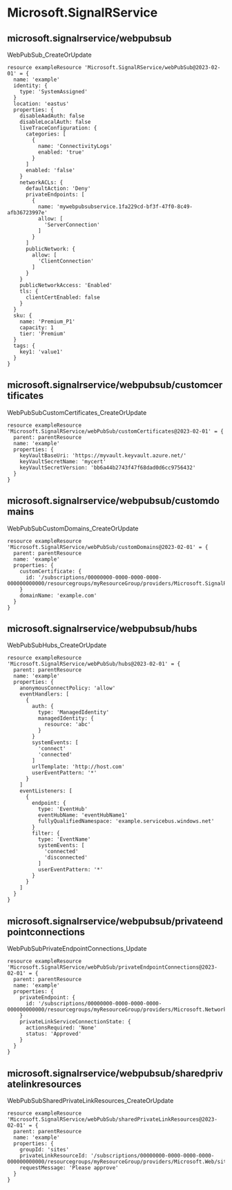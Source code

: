 # Microsoft.SignalRService

## microsoft.signalrservice/webpubsub

WebPubSub_CreateOrUpdate
```bicep
resource exampleResource 'Microsoft.SignalRService/webPubSub@2023-02-01' = {
  name: 'example'
  identity: {
    type: 'SystemAssigned'
  }
  location: 'eastus'
  properties: {
    disableAadAuth: false
    disableLocalAuth: false
    liveTraceConfiguration: {
      categories: [
        {
          name: 'ConnectivityLogs'
          enabled: 'true'
        }
      ]
      enabled: 'false'
    }
    networkACLs: {
      defaultAction: 'Deny'
      privateEndpoints: [
        {
          name: 'mywebpubsubservice.1fa229cd-bf3f-47f0-8c49-afb36723997e'
          allow: [
            'ServerConnection'
          ]
        }
      ]
      publicNetwork: {
        allow: [
          'ClientConnection'
        ]
      }
    }
    publicNetworkAccess: 'Enabled'
    tls: {
      clientCertEnabled: false
    }
  }
  sku: {
    name: 'Premium_P1'
    capacity: 1
    tier: 'Premium'
  }
  tags: {
    key1: 'value1'
  }
}
```

## microsoft.signalrservice/webpubsub/customcertificates

WebPubSubCustomCertificates_CreateOrUpdate
```bicep
resource exampleResource 'Microsoft.SignalRService/webPubSub/customCertificates@2023-02-01' = {
  parent: parentResource 
  name: 'example'
  properties: {
    keyVaultBaseUri: 'https://myvault.keyvault.azure.net/'
    keyVaultSecretName: 'mycert'
    keyVaultSecretVersion: 'bb6a44b2743f47f68dad0d6cc9756432'
  }
}
```

## microsoft.signalrservice/webpubsub/customdomains

WebPubSubCustomDomains_CreateOrUpdate
```bicep
resource exampleResource 'Microsoft.SignalRService/webPubSub/customDomains@2023-02-01' = {
  parent: parentResource 
  name: 'example'
  properties: {
    customCertificate: {
      id: '/subscriptions/00000000-0000-0000-0000-000000000000/resourcegroups/myResourceGroup/providers/Microsoft.SignalRService/WebPubSub/myWebPubSubService/customCertificates/myCert'
    }
    domainName: 'example.com'
  }
}
```

## microsoft.signalrservice/webpubsub/hubs

WebPubSubHubs_CreateOrUpdate
```bicep
resource exampleResource 'Microsoft.SignalRService/webPubSub/hubs@2023-02-01' = {
  parent: parentResource 
  name: 'example'
  properties: {
    anonymousConnectPolicy: 'allow'
    eventHandlers: [
      {
        auth: {
          type: 'ManagedIdentity'
          managedIdentity: {
            resource: 'abc'
          }
        }
        systemEvents: [
          'connect'
          'connected'
        ]
        urlTemplate: 'http://host.com'
        userEventPattern: '*'
      }
    ]
    eventListeners: [
      {
        endpoint: {
          type: 'EventHub'
          eventHubName: 'eventHubName1'
          fullyQualifiedNamespace: 'example.servicebus.windows.net'
        }
        filter: {
          type: 'EventName'
          systemEvents: [
            'connected'
            'disconnected'
          ]
          userEventPattern: '*'
        }
      }
    ]
  }
}
```

## microsoft.signalrservice/webpubsub/privateendpointconnections

WebPubSubPrivateEndpointConnections_Update
```bicep
resource exampleResource 'Microsoft.SignalRService/webPubSub/privateEndpointConnections@2023-02-01' = {
  parent: parentResource 
  name: 'example'
  properties: {
    privateEndpoint: {
      id: '/subscriptions/00000000-0000-0000-0000-000000000000/resourcegroups/myResourceGroup/providers/Microsoft.Network/privateEndpoints/myPrivateEndpoint'
    }
    privateLinkServiceConnectionState: {
      actionsRequired: 'None'
      status: 'Approved'
    }
  }
}
```

## microsoft.signalrservice/webpubsub/sharedprivatelinkresources

WebPubSubSharedPrivateLinkResources_CreateOrUpdate
```bicep
resource exampleResource 'Microsoft.SignalRService/webPubSub/sharedPrivateLinkResources@2023-02-01' = {
  parent: parentResource 
  name: 'example'
  properties: {
    groupId: 'sites'
    privateLinkResourceId: '/subscriptions/00000000-0000-0000-0000-000000000000/resourcegroups/myResourceGroup/providers/Microsoft.Web/sites/myWebApp'
    requestMessage: 'Please approve'
  }
}
```
